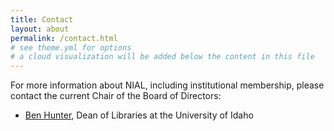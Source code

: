 ```yaml
---
title: Contact
layout: about
permalink: /contact.html
# see theme.yml for options
# a cloud visualization will be added below the content in this file
---
```


For more information about NIAL, including institutional membership, please contact the current Chair of the Board of Directors:

- [Ben Hunter](mailto:bhunter@uidaho.edu), Dean of Libraries at the University of Idaho 